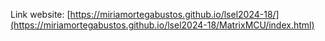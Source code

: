 Link website: [https://miriamortegabustos.github.io/lsel2024-18/](https://miriamortegabustos.github.io/lsel2024-18/MatrixMCU/index.html)
